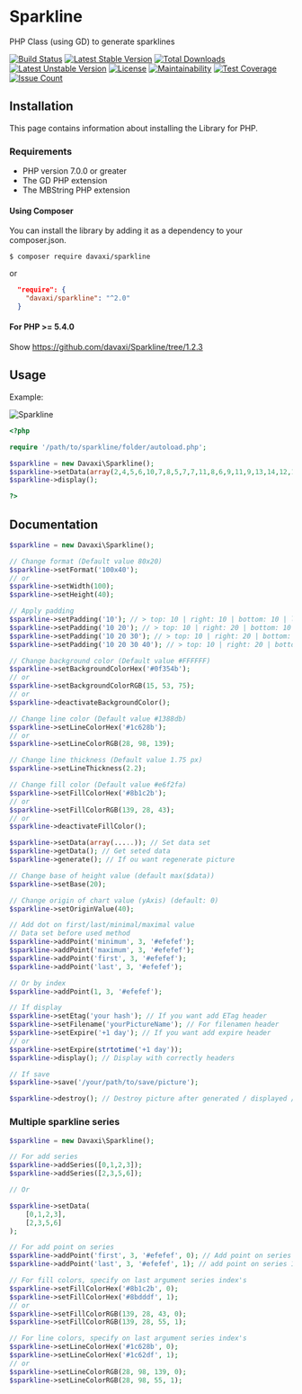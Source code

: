 # Sparkline
PHP Class (using GD) to generate sparklines

[![Build Status](https://app.travis-ci.com/davaxi/Sparkline.svg?branch=master)](https://app.travis-ci.com/davaxi/Sparkline)
[![Latest Stable Version](https://poser.pugx.org/davaxi/sparkline/v/stable)](https://packagist.org/packages/davaxi/sparkline) 
[![Total Downloads](https://poser.pugx.org/davaxi/sparkline/downloads)](https://packagist.org/packages/davaxi/sparkline) 
[![Latest Unstable Version](https://poser.pugx.org/davaxi/sparkline/v/unstable)](https://packagist.org/packages/davaxi/sparkline) 
[![License](https://poser.pugx.org/davaxi/sparkline/license)](https://packagist.org/packages/davaxi/sparkline)
[![Maintainability](https://api.codeclimate.com/v1/badges/9a5da533685204c53989/maintainability)](https://codeclimate.com/github/davaxi/Sparkline/maintainability)
[![Test Coverage](https://api.codeclimate.com/v1/badges/9a5da533685204c53989/test_coverage)](https://codeclimate.com/github/davaxi/Sparkline/test_coverage)
[![Issue Count](https://codeclimate.com/github/davaxi/Sparkline/badges/issue_count.svg)](https://codeclimate.com/github/davaxi/Sparkline)

## Installation

This page contains information about installing the Library for PHP.

### Requirements

- PHP version 7.0.0 or greater
- The GD PHP extension
- The MBString PHP extension

#### Using Composer

You can install the library by adding it as a dependency to your composer.json.

```shell
$ composer require davaxi/sparkline
```

or

```json
  "require": {
    "davaxi/sparkline": "^2.0"
  }
```

#### For PHP >= 5.4.0

Show https://github.com/davaxi/Sparkline/tree/1.2.3

## Usage

Example: 

![Sparkline](https://raw.githubusercontent.com/davaxi/Sparkline/master/tests/data/testGenerate2-mockup.png)

```php
<?php

require '/path/to/sparkline/folder/autoload.php';

$sparkline = new Davaxi\Sparkline();
$sparkline->setData(array(2,4,5,6,10,7,8,5,7,7,11,8,6,9,11,9,13,14,12,16));
$sparkline->display();

?>
```

## Documentation

```php
$sparkline = new Davaxi\Sparkline();

// Change format (Default value 80x20)
$sparkline->setFormat('100x40');
// or 
$sparkline->setWidth(100);
$sparkline->setHeight(40);

// Apply padding
$sparkline->setPadding('10'); // > top: 10 | right: 10 | bottom: 10 | left: 10
$sparkline->setPadding('10 20'); // > top: 10 | right: 20 | bottom: 10 | left: 20
$sparkline->setPadding('10 20 30'); // > top: 10 | right: 20 | bottom: 30 | left: 20
$sparkline->setPadding('10 20 30 40'); // > top: 10 | right: 20 | bottom: 30 | left: 40

// Change background color (Default value #FFFFFF)
$sparkline->setBackgroundColorHex('#0f354b');
// or
$sparkline->setBackgroundColorRGB(15, 53, 75);
// or
$sparkline->deactivateBackgroundColor();

// Change line color (Default value #1388db)
$sparkline->setLineColorHex('#1c628b');
// or
$sparkline->setLineColorRGB(28, 98, 139);

// Change line thickness (Default value 1.75 px)
$sparkline->setLineThickness(2.2);

// Change fill color (Default value #e6f2fa)
$sparkline->setFillColorHex('#8b1c2b');
// or
$sparkline->setFillColorRGB(139, 28, 43);
// or
$sparkline->deactivateFillColor();

$sparkline->setData(array(.....)); // Set data set
$sparkline->getData(); // Get seted data
$sparkline->generate(); // If ou want regenerate picture 

// Change base of height value (default max($data))
$sparkline->setBase(20);

// Change origin of chart value (yAxis) (default: 0)
$sparkline->setOriginValue(40);

// Add dot on first/last/minimal/maximal value
// Data set before used method
$sparkline->addPoint('minimum', 3, '#efefef');
$sparkline->addPoint('maximum', 3, '#efefef');
$sparkline->addPoint('first', 3, '#efefef');
$sparkline->addPoint('last', 3, '#efefef');

// Or by index
$sparkline->addPoint(1, 3, '#efefef');

// If display
$sparkline->setEtag('your hash'); // If you want add ETag header
$sparkline->setFilename('yourPictureName'); // For filenamen header
$sparkline->setExpire('+1 day'); // If you want add expire header
// or
$sparkline->setExpire(strtotime('+1 day'));
$sparkline->display(); // Display with correctly headers

// If save
$sparkline->save('/your/path/to/save/picture');

$sparkline->destroy(); // Destroy picture after generated / displayed / saved
```

### Multiple sparkline series

```php
$sparkline = new Davaxi\Sparkline();

// For add series
$sparkline->addSeries([0,1,2,3]);
$sparkline->addSeries([2,3,5,6]);

// Or 

$sparkline->setData(
    [0,1,2,3],
    [2,3,5,6]
);

// For add point on series
$sparkline->addPoint('first', 3, '#efefef', 0); // Add point on series 0
$sparkline->addPoint('last', 3, '#efefef', 1); // add point on series 1

// For fill colors, specify on last argument series index's
$sparkline->setFillColorHex('#8b1c2b', 0);
$sparkline->setFillColorHex('#8bdddf', 1);
// or
$sparkline->setFillColorRGB(139, 28, 43, 0);
$sparkline->setFillColorRGB(139, 28, 55, 1);

// For line colors, specify on last argument series index's
$sparkline->setLineColorHex('#1c628b', 0);
$sparkline->setLineColorHex('#1c62df', 1);
// or
$sparkline->setLineColorRGB(28, 98, 139, 0);
$sparkline->setLineColorRGB(28, 98, 55, 1);